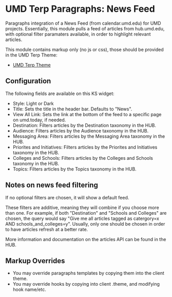 # UMD Terp Paragraphs: News Feed

Paragraphs integration of a News Feed (from calendar.umd.edu) for UMD projects. Essentially, this module pulls a feed of articles from hub.umd.edu, with optional filter paramaters available, in order to highlight relevant articles.

This module contains markup only (no js or css), those should be provided in the UMD Terp Theme:

 - [UMD Terp Theme](https://github.com/UMD-Digital/umd_terp)

## Configuration
The following fields are available on this KS widget:

 - Style: Light or Dark
 - Title: Sets the title in the header bar. Defaults to "News".
 - View All Link: Sets the link at the bottom of the feed to a specific page on umd.today, if needed.
 - Destination: Filters articles by the Destination taxonomy in the HUB. 
 - Audience: Filters articles by the Audience taxonomy in the HUB. 
 - Messaging Area: Filters articles by the Messaging Area taxonomy in the HUB. 
 - Priorites and Initiatives: Filters articles by the Priorites and Initiatives taxonomy in the HUB. 
 - Colleges and Schools: Filters articles by the Colleges and Schools taxonomy in the HUB. 
 - Topics: Filters articles by the Topics taxonomy in the HUB. 


## Notes on news feed filtering
If no optional filters are chosen, it will show a default feed.

These filters are additive, meaning they will combine if you choose more than one. For example, if both "Destination" and "Schools and Colleges" are chosen, the query would say "Give me all articles tagged as catergory=x AND schools_and_colleges=y". Usually, only one should be chosen in order to have articles refresh at a better rate.

More information and documentation on the articles API can be found in the HUB.

## Markup Overrides
- You may override paragraphs templates by copying them into the client theme.
- You may override hooks by copying into client .theme, and modifying hook name/etc.

